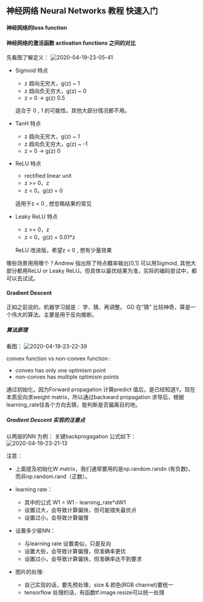 ## 神经网络 Neural Networks 教程 快速入门

#### 神经网络的loss function

#### 神经网络的激活函数 activation functions 之间的对比 
先看图了解定义：
![2020-04-19-23-05-41](http://img.no1token.com/2020-04-19-23-05-41.png)

 - Sigmoid 特点
     -  z 趋向无穷大，g(z) ~ 1
     -  z 趋向负无穷大，g(z) ~ 0
     -  z = 0 -> g(z) 0.5

    适合于 0 , 1 的可能性。其他大部分情况都不用。

 - TanH 特点
     -  z 趋向无穷大，g(z) ~ 1
     -  z 趋向负无穷大，g(z) ~ -1
     -  z = 0 -> g(z) 0


 - ReLU 特点
     - rectified linear unit
     -  z >= 0，z
     -  z < 0，g(z) = 0
    
    适用于z < 0 , 想忽略结果的常见

 - Leaky ReLU 特点
     -  z >= 0，z
     -  z < 0，g(z) = 0.01*z
    
    ReLU 改进版，希望z < 0 , 想有少量效果

哪些场景用用哪个？Andrew 指出除了特点概率输出[0,1] 可以用Sigmoid, 其他大部分都用ReLU or Leaky ReLU。但具体以最优结果为准，实际的编码尝试中，都可以去试试。



#### Gradient Descent 

正如之前说的，机器学习就是： 学、猜、再调整。 GD 在“猜” 比较神奇，算是一个伟大的算法。主要是用于反向推断。

##### 算法原理
看图：
![2020-04-19-23-22-39](http://img.no1token.com/2020-04-19-23-22-39.png)

convex function vs non-convex function :

- convex  has only one optimism point
- non-convex  has multiple optimism points

通过初始化，因为Forward propagation 计算predict 值后，是已经知道Y。现在本质反向求weight matrix，所以通过backward propagation 求导后，根据learning_rate往各个方向去猜，能判断是否偏离目的地。

##### Gradient Descent 实现的注意点
以两层的NN 为例：
关键backprogagation 公式如下：
![2020-04-19-23-21-13](http://img.no1token.com/2020-04-19-23-21-13.png)

注意：
 - 上面提及初始化W matrix，我们通常要用的是np.random.randn (有负数)，而非np.random.rand（正数）。
 - learning rate：
    - 其中的公式 W1 = W1 - learning_rate*dW1
    - 设置过大，会导致计算偏快，但可能错失最优点
    - 设置过小，会导致计算偏慢
 - 设置多少层NN：
    - 与learning rate 设置类似，只是反向
    - 设置大些，会导致计算偏慢，但准确率更优
    - 设置过小，会导致计算偏快，但准确率达不到要求

 - 图片的处理:
    - 自己实现的话，要先预处理，size & 颜色(RGB channel)要统一
    - tensorflow 处理的话，有函数tf.image.resize可以统一处理